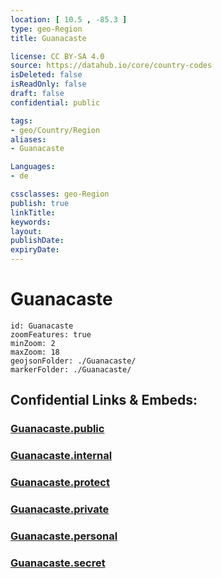 ```yaml
---
location: [ 10.5 , -85.3 ] 
type: geo-Region
title: Guanacaste

license: CC BY-SA 4.0
source: https://datahub.io/core/country-codes
isDeleted: false
isReadOnly: false
draft: false
confidential: public

tags:
- geo/Country/Region
aliases:
- Guanacaste

Languages:
- de

cssclasses: geo-Region
publish: true
linkTitle: 
keywords: 
layout: 
publishDate: 
expiryDate: 
---
```


# Guanacaste

```leaflet
id: Guanacaste
zoomFeatures: true 
minZoom: 2 
maxZoom: 18
geojsonFolder: ./Guanacaste/
markerFolder: ./Guanacaste/
```


## Confidential Links & Embeds: 

### [Guanacaste.public](/_public/\Earth\Continent\America~Central\Costa_Rica\provinces~Costa_RicaGuanacaste.public.md) 

### [Guanacaste.internal](/_internal/\Earth\Continent\America~Central\Costa_Rica\provinces~Costa_RicaGuanacaste.internal.md) 

### [Guanacaste.protect](/_protect/\Earth\Continent\America~Central\Costa_Rica\provinces~Costa_RicaGuanacaste.protect.md) 

### [Guanacaste.private](/_private/\Earth\Continent\America~Central\Costa_Rica\provinces~Costa_RicaGuanacaste.private.md) 

### [Guanacaste.personal](/_personal/\Earth\Continent\America~Central\Costa_Rica\provinces~Costa_RicaGuanacaste.personal.md) 

### [Guanacaste.secret](/_secret/\Earth\Continent\America~Central\Costa_Rica\provinces~Costa_RicaGuanacaste.secret.md)

